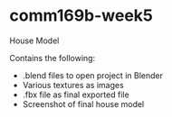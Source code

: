 # comm169b-week5

House Model

Contains the following:
- .blend files to open project in Blender
- Various textures as images
- .fbx file as final exported file
- Screenshot of final house model
